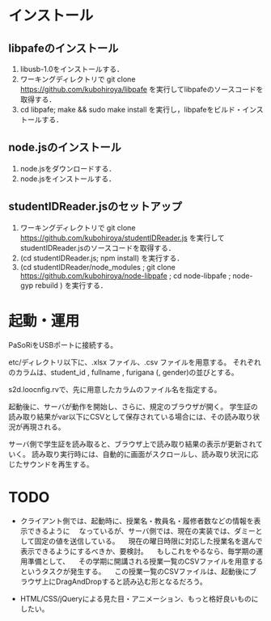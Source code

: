 インストール
==========

## libpafeのインストール

1. libusb-1.0をインストールする．
2. ワーキングディレクトリで git clone https://github.com/kubohiroya/libpafe を実行してlibpafeのソースコードを取得する．
3. cd libpafe; make && sudo make install を実行し，libpafeをビルド・インストールする．

## node.jsのインストール

1. node.jsをダウンロードする．
2. node.jsをインストールする．

## studentIDReader.jsのセットアップ

1. ワーキングディレクトリで git clone https://github.com/kubohiroya/studentIDReader.js を実行してstudentIDReader.jsのソースコードを取得する．
2. (cd studentIDReader.js; npm install) を実行する．
3. (cd studentIDReader/node_modules ; git clone https://github.com/kubohiroya/node-libpafe ; cd node-libpafe ; node-gyp rebuild ) を実行する．


起動・運用
==========

PaSoRiをUSBポートに接続する。

etc/ディレクトリ以下に、.xlsx ファイル、.csv ファイルを用意する。
それぞれのカラムは、student_id , fullname , furigana (, gender)の並びとする。

s2d.loocnfig.rvで、先に用意したカラムのファイル名を指定する。


起動後に、サーバが動作を開始し、さらに、規定のブラウザが開く。
学生証の読み取り結果がvar以下にCSVとして保存されている場合には、その読み取り状況が再現される。

サーバ側で学生証を読み取ると、ブラウザ上で読み取り結果の表示が更新されていく。
読み取り実行時には、自動的に画面がスクロールし、読み取り状況に応じたサウンドを再生する。


TODO
==========

* クライアント側では、起動時に、授業名・教員名・履修者数などの情報を表示できるように
　なっているが、サーバ側では、現在の実装では、ダミーとして固定の値を送信している。
　現在の曜日時限に対応した授業名を選んで表示できるようにするべきか、要検討。
　もしこれをやるなら、毎学期の運用準備として、
　その学期に開講される授業一覧のCSVファイルを用意するというタスクが発生する。
　この授業一覧のCSVファイルは、起動後にブラウザ上にDragAndDropすると読み込む形となるだろう。

* HTML/CSS/jQueryによる見た目・アニメーション、もっと格好良いものにしたい。
